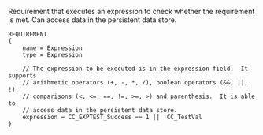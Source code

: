 Requirement that executes an expression to check whether the requirement is met.  Can access data in the persistent data store.

    REQUIREMENT
    {
        name = Expression
        type = Expression

        // The expression to be executed is in the expression field.  It supports
        // arithmetic operators (+, -, *, /), boolean operators (&&, ||, !),
        // comparisons (<, <=, ==, !=, >=, >) and parenthesis.  It is able to
        // access data in the persistent data store.
        expression = CC_EXPTEST_Success == 1 || !CC_TestVal
    }
